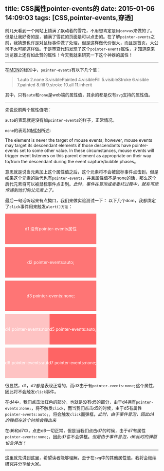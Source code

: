 title: CSS属性pointer-events的
date: 2015-01-06 14:09:03
tags: [CSS,pointer-events,穿透]
---

前几天看到一个网站上铺满了飘动着的雪花，不用想肯定是用``canvas``来做的了。但是让我好奇的是，铺满了雪花的页面是可以点击的。在了解``pointer-events``之前，我猜想也许是对鼠标事件做了处理，但是这样做代价很大，而且是首页，大公司不太可能这样做。于是审查代码发现了这个``pointer-events``属性，才知道原来浏览器上还有如此赞的属性！今天我就来研究一下这个神器的属性！

---

在[MDN](https://developer.mozilla.org/en-US/docs/Web/CSS/pointer-events)的标准中，``pointer-events``有以下几个值：
> 1.auto
  2.none
  3.visiblePainted
  4.visibleFill
  5.visibleStroke
  6.visible
  7.painted
  8.fill
  9.stroke
  10.all
  11.inherit

其中，只有``auto``和``none``是web端的属性值，其余的都是仅有``svg``支持的属性值。

---

先说说前两个属性值吧：

``auto``的表现就是没有加``pointer-events``的样子，正常情况。

``none``的表现如[MDN](https://developer.mozilla.org/en-US/docs/Web/CSS/pointer-events)所述:

The element is never the target of mouse events; however, mouse events may target its descendant elements if those descendants have pointer-events set to some other value. In these circumstances, mouse events will trigger event listeners on this parent element as appropriate on their way to/from the descendant during the event capture/bubble phases。

意思就是说当元素加上这个属性值之后，这个元素将不会被鼠标事件点击到，但是如果这个元素的后代也有``pointer-events``，并且属性值不是none的话，那么这个后代元素将可以被鼠标事件点击到。_此时，事件在冒泡或者委托过程中，就有可能传递到他们的父元素上了。_

最后一句话听起来有点拗口，我们来做实验测试一下：
以下几个dom，我都绑定了``click``事件用来触发``alert()方法``：
<div style="width:300px;height:100px;background-color:rgba(255,60,60,0.7);line-height:100px;text-align:center;color:#fff;font-size:14px;" class="demo1">d1 没有pointer-events属性</div>
<div style="width:300px;height:100px;background-color:rgba(255,60,60,0.7);line-height:100px;text-align:center;color:#fff;font-size:14px;margin-top:10px;pointer-events:auto;" class="demo2">d2 pointer-events:auto;</div>
<div style="width:300px;height:100px;background-color:rgba(255,60,60,0.7);line-height:100px;text-align:center;color:#fff;font-size:14px;margin-top:10px;pointer-events:none;" class="demo3">d3 pointer-events:none;</div>
<div style="width:300px;height:100px;background-color:rgba(255,60,60,0.3);line-height:100px;text-align:left;position:relative;color:#fff;font-size:14px;margin-top:10px;pointer-events:none;" class="demo4">d4 pointer-events:none;
	<div class="demo5" style="position:absolute;right:0;top:0;color:#fff;background-color:rgba(255,60,60,0.7);pointer-events:auto;">d5 pointer-events:auto;</div>
</div>
<div style="width:300px;height:100px;background-color:rgba(255,60,60,0.3);line-height:100px;text-align:left;position:relative;color:#fff;font-size:14px;margin-top:10px;pointer-events:auto;" class="demo6">d6 pointer-events:auto;
	<div class="demo7" style="position:absolute;right:0;top:0;color:#fff;background-color:rgba(255,60,60,0.7);pointer-events:none;">d7 pointer-events:none;</div>
</div>
<script>
	
	document.querySelector('.demo1').addEventListener('click',function(){
		alert("我是d1");
	})
	document.querySelector('.demo2').addEventListener('click',function(){
		alert("我是d2");
	})
	document.querySelector('.demo3').addEventListener('click',function(){
		alert("我是d3");
	})
	document.querySelector('.demo4').addEventListener('click',function(){
		alert("我是d4");
	})
	document.querySelector('.demo5').addEventListener('click',function(){
		alert("我是d5");
	})
	document.querySelector('.demo6').addEventListener('click',function(){
		alert("我是d6");
	})
	document.querySelector('.demo7').addEventListener('click',function(){
		alert("我是d7");
	})

</script>


很显然，d1，d2都是表现正常的，而d3由于有``pointer-events:none;``这个属性，因此将不会触发``click``事件。

在d4中，我们点击淡红色的部分，也就是没有d5的部分，由于d4拥有``pointer-events:none;``，将不触发``click``，而当我们点击d5的时候，由于d5有属性``pointer-events:auto;``，将会触发``click``而弹框，_此时，由于事件冒泡，因此d4的弹框在这个时候会弹出来_

在d6和d7中，点击d6一切正常，但是当我们点击d7的时候，由于d7有属性``pointer-events:none;``，因此d7讲不会弹框。_但是由于事件冒泡，d6此时的弹框也会弹出！_

---

这里就先讲到这里，希望读者能够理解。至于在``svg``中的其他属性值，我将会继续研究并分享给大家。
